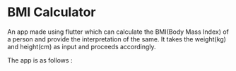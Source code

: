 # BMI Calculator

An app made using flutter which can calculate the BMI(Body Mass Index) of a person and provide the interpretation of the same. It takes the weight(kg) and height(cm) as input and proceeds accordingly. 

The app is as follows :

